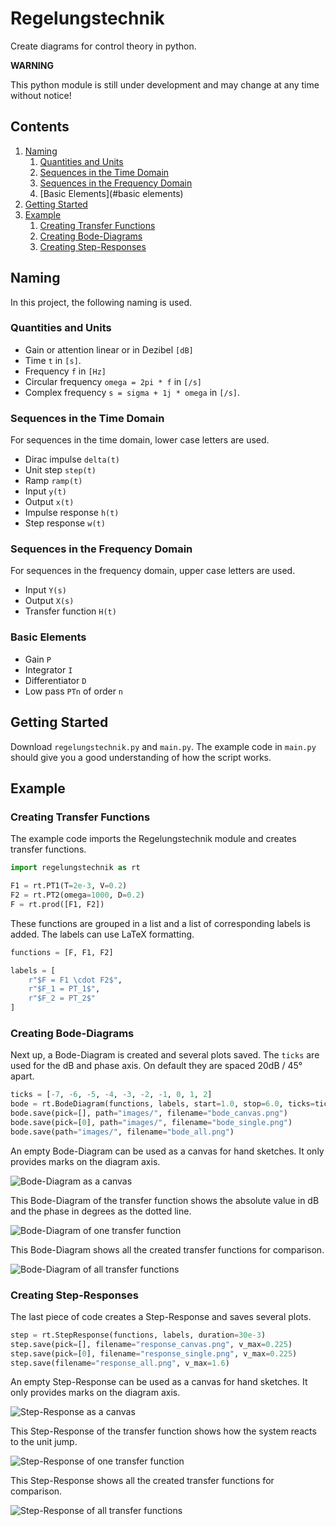 # Regelungstechnik

Create diagrams for control theory in python.

**WARNING**

This python module is still under development and may change at any time without notice!

## Contents

1. [Naming](#names)
    1. [Quantities and Units](#units)
    2. [Sequences in the Time Domain](#time)
    3. [Sequences in the Frequency Domain](#frequency)
    4. [Basic Elements](#basic elements)
2. [Getting Started](#getting-started)
3. [Example](#example)
    1. [Creating Transfer Functions](#example1)
    2. [Creating Bode-Diagrams](#example2)
    3. [Creating Step-Responses](#example3)


<a name="names"></a>
## Naming

In this project, the following naming is used.


<a name="units"></a>
### Quantities and Units

- Gain or attention linear or in Dezibel `[dB]`
- Time `t` in `[s]`.
- Frequency `f` in `[Hz]`
- Circular frequency `omega = 2pi * f` in `[/s]`
- Complex frequency `s = sigma + 1j * omega` in `[/s]`.


<a name="time"></a>
### Sequences in the Time Domain

For sequences in the time domain, lower case letters are used.

- Dirac impulse `delta(t)`
- Unit step `step(t)`
- Ramp `ramp(t)`
- Input `y(t)`
- Output `x(t)`
- Impulse response `h(t)`
- Step response `w(t)`


<a name="frequency"></a>
### Sequences in the Frequency Domain

For sequences in the frequency domain, upper case letters are used.

- Input `Y(s)`
- Output `X(s)`
- Transfer function `H(t)`


<a name="basic elements"></a>
### Basic Elements

- Gain `P`
- Integrator `I`
- Differentiator `D`
- Low pass `PTn` of order `n`


<a name="getting-started"></a>
## Getting Started

Download `regelungstechnik.py` and `main.py`. The example code in `main.py` should give you a good understanding of how the script works.


<a name="example"></a>
## Example


<a name="example1"></a>
### Creating Transfer Functions

The example code imports the Regelungstechnik module and creates transfer functions.

```python
import regelungstechnik as rt

F1 = rt.PT1(T=2e-3, V=0.2)
F2 = rt.PT2(omega=1000, D=0.2)
F = rt.prod([F1, F2])
```

These functions are grouped in a list and a list of corresponding labels is added. The labels can use LaTeX formatting.

```python
functions = [F, F1, F2]

labels = [
    r"$F = F1 \cdot F2$",
    r"$F_1 = PT_1$",
    r"$F_2 = PT_2$"
]
```

<a name="example2"></a>
### Creating Bode-Diagrams

Next up, a Bode-Diagram is created and several plots saved. The `ticks` are used for the dB and phase axis. On default they are spaced 20dB / 45° apart.

```python
ticks = [-7, -6, -5, -4, -3, -2, -1, 0, 1, 2]
bode = rt.BodeDiagram(functions, labels, start=1.0, stop=6.0, ticks=ticks)
bode.save(pick=[], path="images/", filename="bode_canvas.png")
bode.save(pick=[0], path="images/", filename="bode_single.png")
bode.save(path="images/", filename="bode_all.png")
```

An empty Bode-Diagram can be used as a canvas for hand sketches. It only provides marks on the diagram axis.

![Bode-Diagram as a canvas](images/bode_canvas.png)

This Bode-Diagram of the transfer function shows the absolute value in dB and the phase in degrees as the dotted line.

![Bode-Diagram of one transfer function](images/bode_single.png)

This Bode-Diagram shows all the created transfer functions for comparison.

![Bode-Diagram of all transfer functions](images/bode_all.png)

<a name="example3"></a>
### Creating Step-Responses

The last piece of code creates a Step-Response and saves several plots.

```python
step = rt.StepResponse(functions, labels, duration=30e-3)
step.save(pick=[], filename="response_canvas.png", v_max=0.225)
step.save(pick=[0], filename="response_single.png", v_max=0.225)
step.save(filename="response_all.png", v_max=1.6)
```

An empty Step-Response can be used as a canvas for hand sketches. It only provides marks on the diagram axis.

![Step-Response as a canvas](images/response_canvas.png)

This Step-Response of the transfer function shows how the system reacts to the unit jump.

![Step-Response of one transfer function](images/response_single.png)

This Step-Response shows all the created transfer functions for comparison.

![Step-Response of all transfer functions](images/response_all.png)
